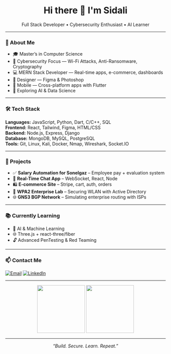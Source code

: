 <h1 align="center">Hi there 👋 I'm Sidali</h1>
<p align="center">Full Stack Developer • Cybersecurity Enthusiast • AI Learner</p>

---

### 🚀 About Me
- 🎓 Master’s in Computer Science  
- 🔐 Cybersecurity Focus — Wi-Fi Attacks, Anti-Ransomware, Cryptography  
- 💻 MERN Stack Developer — Real-time apps, e-commerce, dashboards  
- 🎨 Designer — Figma & Photoshop  
- 📱 Mobile — Cross-platform apps with Flutter  
- 🧠 Exploring AI & Data Science  

---

### 🛠️ Tech Stack
**Languages:** JavaScript, Python, Dart, C/C++, SQL  
**Frontend:** React, Tailwind, Figma, HTML/CSS  
**Backend:** Node.js, Express, Django  
**Database:** MongoDB, MySQL, PostgreSQL  
**Tools:** Git, Linux, Kali, Docker, Nmap, Wireshark, Socket.IO  

---

### 📌 Projects
- ✅ **Salary Automation for Sonelgaz** – Employee pay + evaluation system  
- 💬 **Real-Time Chat App** – WebSocket, React, Node  
- 🛍️ **E-commerce Site** – Stripe, cart, auth, orders  
- 🔐 **WPA2 Enterprise Lab** – Securing WLAN with Active Directory  
- 🌐 **GNS3 BGP Network** – Simulating enterprise routing with ISPs  

---

### 📚 Currently Learning
- 🧠 AI & Machine Learning  
- 🌐 Three.js + react-three/fiber  
- 🔓 Advanced PenTesting & Red Teaming  

---

### 📫 Contact Me
[![Email](https://img.shields.io/badge/Email-sidali.dev@proton.me-red?style=flat&logo=gmail)](mailto:sidali.dev@proton.me)
[![LinkedIn](https://img.shields.io/badge/LinkedIn-Connect-blue?style=flat&logo=linkedin)](https://www.linkedin.com/in/your-link)

---

<p align="center">
  <img src="https://github-readme-stats.vercel.app/api?username=Sid00011&show_icons=true&theme=radical" height="150"/>
  <img src="https://github-readme-stats.vercel.app/api/top-langs/?username=Sid00011&layout=compact&theme=radical" height="150"/>
</p>

---

<p align="center"><i>“Build. Secure. Learn. Repeat.”</i></p>

